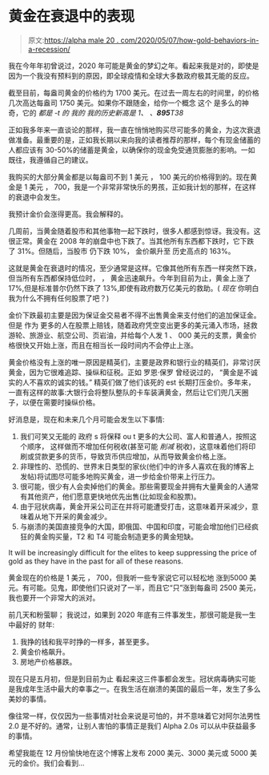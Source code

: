 # 黄金在衰退中的表现

> 原文:[https://alpha male 20 . com/2020/05/07/how-gold-behaviors-in-a-recession/](https://alphamale20.com/2020/05/07/how-gold-behaves-in-a-recession/)

我在今年年初曾说过，2020 年可能是黄金的梦幻之年。看起来我是对的，即使是因为一个我没有预料到的原因，即全球疫情和全球大多数政府极其无能的反应。

截至目前，每盎司黄金的价格约为 1700 美元。在过去一周左右的时间里，的价格几次高达每盎司 1750 美元。如果你不跟随金，给你一个概念 这个 是多么的神奇，它的 *都是* *-t 的* *我的* *我的历史新高是 1、* *、**895**T38*

正如我多年来一直谈论的那样，我一直在悄悄地购买尽可能多的黄金，为这次衰退做准备。最重要的是，正如我长期以来向我的读者推荐的那样，每个有现金储蓄的人都应该有 30-50%的储蓄是黄金，以确保你的现金免受通货膨胀的影响。一如既往，我遵循自己的建议。

我购买的大部分黄金都是以每盎司不到 1 美元 ， 100 美元的价格得到的。现在黄金是 1 美元 ， 700，我是一个非常非常快乐的男孩，正如我计划的那样，在这样的衰退中会发生。

我预计金价会涨得更高。我会解释的。

几周前，当黄金随着股市和其他事物一起下跌时，很多人都感到惊讶。我没有。这很正常。黄金在 2008 年的崩盘中也下跌了。当其他所有东西都下跌时，它下跌了 31%。但随后，当股市 仍下跌 10%， 金价飙升至 历史高点的 163%。

这就是黄金在衰退时的情况，至少通常是这样。它像其他所有东西一样突然下跌，但当所有东西都保持低位时， ， 黄金迅速飙升。今年到目前为止，黄金上涨了 17%,但是标准普尔仍然下跌了 13%,即使有政府数万亿美元的救助。( *现在* 你明白我为什么不拥有任何股票了吧？)

金价下跌最初主要是因为保证金交易者不得不出售黄金来支付他们的追加保证金。但是 作为 更多的人在股票上赔钱，随着政府凭空变出更多的美元涌入市场，拯救游轮、旅游业、航空公司、页岩油，并给每个人发 1 、 000 美元的支票，黄金价格很快又开始上涨，而且在相当长一段时间内不会停止上涨。

黄金价格没有上涨的唯一原因是精英们，主要是政界和银行业的精英们，非常讨厌黄金，因为它很难追踪、操纵和征税。正如 罗恩·保罗 曾经说过的， “黄金是不诚实的人不喜欢的诚实的钱。” 精英们做了他们该死的 est 长期打压金价。多年来，一直有这样的故事:大银行会将整队整队的卡车装满黄金，然后让它们兜几天圈子，以便在需要时操纵价格。

好消息是，现在和未来几个月可能会发生以下事情:

1.  我们可笑又无能的 政府 s 将保释 ou t 更多的大公司、富人和普通人，按照这个顺序， 这样做而不增加任何税收(甚至可能 *削减* 税收)，这意味着他们将印刷或贷款更多的货币，导致货币供应增加，从而导致黄金价格上涨。
2.  非理性的、恐慌的、世界末日类型的家伙(他们中的许多人喜欢在我的博客上发帖)将试图尽可能多地购买黄金，进一步给金价带来上行压力。
3.  很可能，很少有人会卖掉他们的黄金。那些需要现金并拥有大量黄金的人通常有其他资产，他们愿意更快地优先出售(比如现金和股票)。
4.  由于冠状病毒，黄金开采公司正在并将可能遭受打击，这意味着开采减少，意味着从地下开采的黄金减少。
5.  与崩溃的美国直接竞争的大国，即俄国、中国和印度，可能会增加他们已经疯狂的黄金购买量，T2 和 T4 可能会制造更多的黄金短缺。

It will be increasingly difficult for the elites to keep suppressing the price of gold as they have in the past for all of these reasons.

黄金现在的价格是 1 美元 ， 700，但我听一些专家说它可以轻松地 涨到5000 美元。有可能。见鬼，即使他们只说对了一半，而且它“只”涨到每盎司 2500 美元，我也要开一个非常大的派对。

前几天和粉萤聊； 我说过，如果到 2020 年底有三件事发生，那很可能是我一生中最好的 财年:

1.  我挣的钱和我平时挣的一样多，甚至更多。
2.  黄金价格飙升。
3.  房地产价格暴跌。

现在只是五月初，但是到目前为止 看起来这三件事都会发生。冠状病毒确实可能是我成年生活中最大的幸事之一。在我生活在崩溃的美国的最后一年，发生了多么美妙的事情。

像往常一样，仅仅因为一些事情对社会来说是可怕的，并不意味着它对阿尔法男性 2.0 是不好的。通常，让别人害怕的事情正是我们 Alpha 2.0s 可以从中获益最多的事情。

希望我能在 12 月份愉快地在这个博客上发布 2000 美元、3000 美元或 5000 美元的金价。我们会看到…